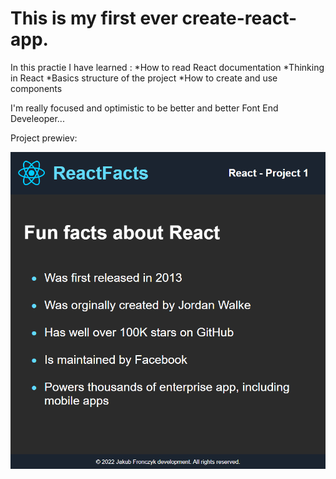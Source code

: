 # This is my first ever create-react-app.

In this practie I have learned :
*How to read React documentation
*Thinking in React
*Basics structure of the project
*How to create and use components

I'm really focused and optimistic to be better and better Font End Develeoper...

Project prewiev:

![](https://github.com/jakubfronczyk/first-create-react-app/blob/main/src/images/first-project-react-preview.png)